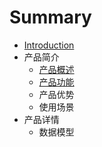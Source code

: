 # Summary

* [Introduction](README.md)
* 产品简介
   * [产品概述](chan_pin_gai_shu.md)
   * [产品功能](chan_pin_gong_neng.md)
   * 产品优势
   * 使用场景
* 产品详情
   * 数据模型

